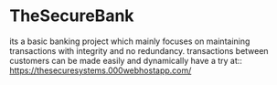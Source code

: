 # TheSecureBank
its a basic banking project
which mainly focuses on maintaining transactions with integrity and no redundancy.
transactions between customers can be made easily and dynamically 
have a try at:: https://thesecuresystems.000webhostapp.com/
